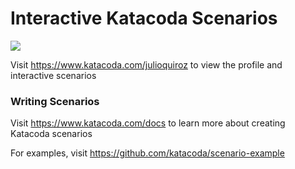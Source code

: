 # Interactive Katacoda Scenarios

[![](http://shields.katacoda.com/katacoda/julioquiroz/count.svg)](https://www.katacoda.com/julioquiroz "Get your profile on Katacoda.com")

Visit https://www.katacoda.com/julioquiroz to view the profile and interactive scenarios

### Writing Scenarios
Visit https://www.katacoda.com/docs to learn more about creating Katacoda scenarios

For examples, visit https://github.com/katacoda/scenario-example
